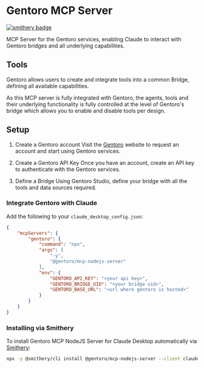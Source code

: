 # Gentoro MCP Server

[![smithery badge](https://smithery.ai/badge/@gentoro/mcp-nodejs-server)](https://smithery.ai/server/@gentoro/mcp-nodejs-server)

MCP Server for the Gentoro services, enabling Claude to interact with Gentoro bridges and all underlying capabilities.

## Tools

Gentoro allows users to create and integrate tools into a common Bridge, defining all available capabilities.

As this MCP server is fully integrated with Gentoro, the agents, tools and their underlying functionality is fully controlled at the level of Gentoro's bridge which allows you to enable and disable tools per design.

## Setup

1. Create a Gentoro account
Visit the [Gentoro](https://gentoro.com) website to request an account and start using Gentoro services.

2. Create a Gentoro API Key
Once you have an account, create an API key to authenticate with the Gentoro services.

3. Define a Bridge
Using Gentoro Studio, define your bridge with all the tools and data sources required.

### Integrate Gentoro with Claude

Add the following to your `claude_desktop_config.json`:

```json
{
    "mcpServers": {
        "gentoro": {
            "command": "npx",
            "args": [
                "-y",
                "@gentoro/mcp-nodejs-server"
            ],
            "env": {
                "GENTORO_API_KEY": "<your api key>",
                "GENTORO_BRIDGE_UID": "<your bridge uid>",
                "GENTORO_BASE_URL": "<url where gentoro is hosted>"
            }
        }
    }
}
```

### Installing via Smithery

To install Gentoro MCP NodeJS Server for Claude Desktop automatically via [Smithery](https://smithery.ai/server/@gentoro/mcp-nodejs-server):

```bash
npx -y @smithery/cli install @gentoro/mcp-nodejs-server --client claude
```
